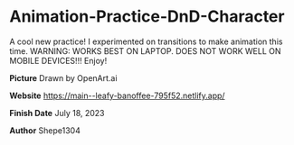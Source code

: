 # Animation-Practice-DnD-Character
A cool new practice! I experimented on transitions to make animation this time. WARNING: WORKS BEST ON LAPTOP. DOES NOT WORK WELL ON MOBILE DEVICES!!! Enjoy!

**Picture** Drawn by OpenArt.ai

**Website** https://main--leafy-banoffee-795f52.netlify.app/

**Finish Date** July 18, 2023

**Author** Shepe1304
